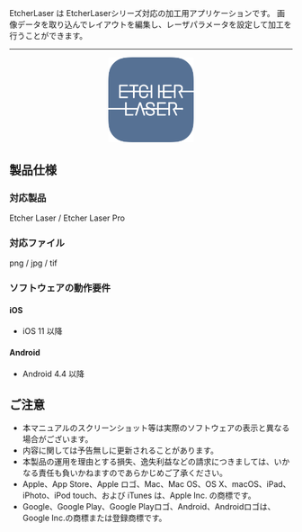 EtcherLaser は EtcherLaserシリーズ対応の加工用アプリケーションです。
画像データを取り込んでレイアウトを編集し、レーザパラメータを設定して加工を行うことができます。

---

<p align="center">
<img alt="SmartScreen" src="./images/about/app_icon.png" style="width:30%">
</p>

## 製品仕様
### 対応製品
Etcher Laser / Etcher Laser Pro

### 対応ファイル
png / jpg / tif

### ソフトウェアの動作要件
#### iOS
- iOS 11 以降

#### Android
- Android 4.4 以降

## ご注意
- 本マニュアルのスクリーンショット等は実際のソフトウェアの表示と異なる場合がございます。
- 内容に関しては予告無しに更新されることがあります。
- 本製品の運用を理由とする損失、逸失利益などの請求につきましては、いかなる責任も負いかねますのであらかじめご了承ください。
- Apple、App Store、Apple ロゴ、Mac、Mac OS、OS X、macOS、iPad、iPhoto、iPod touch、および iTunes は、Apple Inc. の商標です。
- Google、Google Play、Google Playロゴ、Android、Androidロゴは、Google Inc.の商標または登録商標です。
